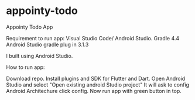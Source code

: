 # appointy-todo
Appointy Todo App

Requirement to run app:
Visual Studio Code/ Android Studio.
Gradle 4.4
Android Studio gradle plug in 3.1.3

I built using Android Studio.

How to run app:

Download repo.
Install plugins and SDK for Flutter and Dart.
Open Android Studio and select "Open existing android Studio project"
It will ask to config Android Architechure click config.
Now run app with green button in top.
